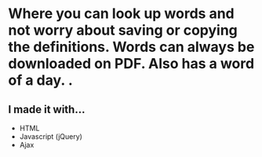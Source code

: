 
# Where you can look up words and not worry about saving or copying the definitions. Words can always be downloaded on PDF. Also has a word of a day. .

## I made it with...
* HTML
* Javascript (jQuery)
* Ajax

